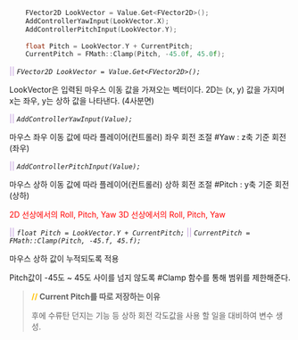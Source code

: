 ```cpp
	FVector2D LookVector = Value.Get<FVector2D>();
	AddControllerYawInput(LookVector.X);
	AddControllerPitchInput(LookVector.Y); 
	
	float Pitch = LookVector.Y + CurrentPitch;
	CurrentPitch = FMath::Clamp(Pitch, -45.0f, 45.0f);	
```

 <span style="color:rgb(188, 149, 218)">||</span> _`FVector2D LookVector = Value.Get<FVector2D>();`_
 
 LookVector은 입력된 마우스 이동 값을 가져오는 벡터이다.
 2D는 (x, y) 값을 가지며 x는 좌우, y는 상하 값을 나타낸다. (4사분면)
<br>

<span style="color:rgb(188, 149, 218)">||</span> _`AddControllerYawInput(Value);`_ 

마우스 좌우 이동 값에 따라 플레이어(컨트롤러) 좌우 회전 조절
#Yaw : z축 기준 회전 (좌우)
<br>

<span style="color:rgb(188, 149, 218)">||</span> _`AddControllerPitchInput(Value);`_

마우스 상하 이동 값에 따라 플레이어(컨트롤러) 상하 회전 조절
#Pitch : y축 기준 회전 (상하)

<span style="color:rgb(255, 0, 0)">2D 선상에서의 Roll, Pitch, Yaw
3D 선상에서의 Roll, Pitch, Yaw</span> 
<br>

<span style="color:rgb(188, 149, 218)">||</span> _`float Pitch = LookVector.Y + CurrentPitch;`_
<span style="color:rgb(188, 149, 218)">||</span> _`CurrentPitch = FMath::Clamp(Pitch, -45.f, 45.f);`_

마우스 상하 값이 누적되도록 적용

Pitch값이 -45도 ~ 45도 사이를 넘지 않도록 #Clamp 함수를 통해 범위를 제한해준다.
>**<span style="color:rgb(255, 192, 0)">//</span> Current Pitch를 따로 저장하는 이유**
>
> 후에 수류탄 던지는 기능 등 상하 회전 각도값을 사용 할 일을 대비하여 변수 생성. 
>
>